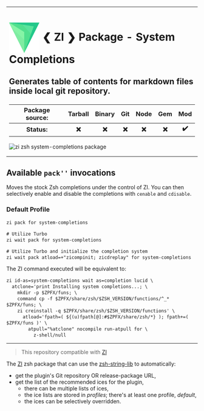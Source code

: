 <div align="center"><table><tr><td>
  <h1><a href="https://github.com/z-shell/zi">
    <img align="center" src="https://github.com/z-shell/zi/raw/main/docs/images/logo.svg" alt="Logo" width="80" height="80" /></a>
      ❮ ZI ❯ Package - System Completions </h1>
<h2><p> Generates table of contents for markdown files inside local git repository. </p></h2>
<h3 align="center">

| **Package source:** | Tarball | Binary | Git | Node | Gem |        Mod         |
| :-----------------: | :-----: | :----: | :-: | :--: | :-: | :----------------: |
|     **Status:**     |   :x:   |  :x:   | :x: | :x:  | :x: | :heavy_check_mark: |

</h3>
<p><img align="center" src="https://user-images.githubusercontent.com/59910950/161076706-03d6fb67-e8a2-41ce-a6a8-f19db27b2ecb.png" alt="zi zsh system-completions package" width="100%" height="auto" /></p>
</td></tr></table></div>

## Available `pack''` invocations

Moves the stock Zsh completions under the control of ZI. You can then selectively enable and disable the completions with `cenable` and `cdisable`.

### Default Profile

```shell
zi pack for system-completions
```

```shell
# Utilize Turbo
zi wait pack for system-completions
```

```shell
# Utilize Turbo and initialize the completion system
zi wait pack atload=+"zicompinit; zicdreplay" for system-completions
```

The ZI command executed will be equivalent to:

```shell
zi id-as=system-completions wait as=completion lucid \
  atclone='print Installing system completions...; \
    mkdir -p $ZPFX/funs; \
    command cp -f $ZPFX/share/zsh/$ZSH_VERSION/functions/^_* $ZPFX/funs; \
    zi creinstall -q $ZPFX/share/zsh/$ZSH_VERSION/functions' \
      atload='fpath=( ${(u)fpath[@]:#$ZPFX/share/zsh/*} ); fpath+=( $ZPFX/funs )' \
        atpull="%atclone" nocompile run-atpull for \
          z-shell/null
```

---

> This repository compatible with [ZI](https://github.com/z-shell/zi)

The [ZI](https://github.com/z-shell/zi) zsh package that can use the [zsh-string-lib](https://github.com/z-shell/zsh-string-lib) to automatically:

- get the plugin's Git repository OR release-package URL,
- get the list of the recommended ices for the plugin,
  - there can be multiple lists of ices,
  - the ice lists are stored in _profiles_; there's at least one profile, _default_,
  - the ices can be selectively overridden.
